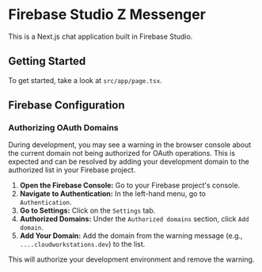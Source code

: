 # Firebase Studio Z Messenger

This is a Next.js chat application built in Firebase Studio.

## Getting Started

To get started, take a look at `src/app/page.tsx`.

## Firebase Configuration

### Authorizing OAuth Domains

During development, you may see a warning in the browser console about the current domain not being authorized for OAuth operations. This is expected and can be resolved by adding your development domain to the authorized list in your Firebase project.

1.  **Open the Firebase Console:** Go to your Firebase project's console.
2.  **Navigate to Authentication:** In the left-hand menu, go to `Authentication`.
3.  **Go to Settings:** Click on the `Settings` tab.
4.  **Authorized Domains:** Under the `Authorized domains` section, click `Add domain`.
5.  **Add Your Domain:** Add the domain from the warning message (e.g., `....cloudworkstations.dev`) to the list.

This will authorize your development environment and remove the warning.

